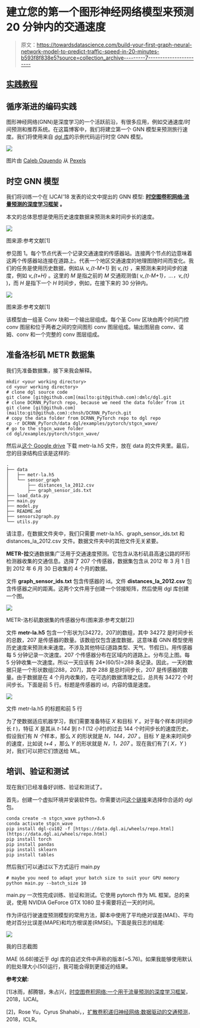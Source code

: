 # 建立您的第一个图形神经网络模型来预测 20 分钟内的交通速度

> 原文：<https://towardsdatascience.com/build-your-first-graph-neural-network-model-to-predict-traffic-speed-in-20-minutes-b593f8f838e5?source=collection_archive---------7----------------------->

## [实践教程](https://towardsdatascience.com/tagged/hands-on-tutorials)

## 循序渐进的编码实践

图形神经网络(GNN)是深度学习的一个活跃前沿，有很多应用，例如交通速度/时间预测和推荐系统。在这篇博客中，我们将建立第一个 GNN 模型来预测旅行速度。我们将使用来自 [dgl 库](https://github.com/dmlc/dgl/tree/master/examples/pytorch/stgcn_wave)的示例代码运行时空 GNN 模型。

![](img/9e3787ab7d55fdb7aedf30466f4e4e96.png)

图片由 [Caleb Oquendo](https://www.pexels.com/@caleboquendo) 从 [Pexels](https://www.pexels.com/photo/cellphone-on-a-stand-with-navigation-map-application-open-7738879/)

## **时空 GNN 模型**

我们将训练一个在 IJCAI'18 发表的论文中提出的 GNN 模型:
[**时空图卷积网络:流量预测的深度学习框架**](https://www.ijcai.org/proceedings/2018/0505.pdf) **。**

本文的总体思想是使用历史速度数据来预测未来时间步长的速度。

![](img/993ba4243064ddfa50a229afc1377fa6.png)

图来源:参考文献[1]

参见图 1。每个节点代表一个记录交通速度的传感器站。连接两个节点的边意味着这两个传感器站连接在道路上。代表一个地区交通速度的地理图随时间而变化。我们的任务是使用历史数据，例如从 *v_{t-M+1}* 到 *v_{t}* ，来预测未来时间步的速度，例如 *v_{t+H}* 。这里的 *M* 是指之前的 *M* 交通观测值( *v_{t-M+1}，…，v_{t}* )，而 *H* 是指下一个 *H* 时间步，例如，在接下来的 30 分钟内。

![](img/642ab5b432a0e75bd3ace5999f93a957.png)

图来源:参考文献[1]

该模型由一组圣 Conv 块和一个输出层组成。每个圣 Conv 区块由两个时间门控 conv 图层和位于两者之间的空间图形 conv 图层组成。输出图层由 conv、诺姆、conv 和一个完整的 conv 图层组成。

## 准备洛杉矶 METR 数据集

我们先准备数据集，接下来我会解释。

```
mkdir <your working directory>
cd <your working directory>
# clone dgl source code
git clone [git@github.com](mailto:git@github.com):dmlc/dgl.git
# clone DCRNN_PyTorch repo, because we need the data folder from it
git clone [git@github.com](mailto:git@github.com):chnsh/DCRNN_PyTorch.git
# copy the data folder from DCRNN_PyTorch repo to dgl repo 
cp -r DCRNN_PyTorch/data dgl/examples/pytorch/stgcn_wave/
# go to the stgcn_wave folder
cd dgl/examples/pytorch/stgcn_wave/
```

然后从[这个 Google drive](https://drive.google.com/open?id=10FOTa6HXPqX8Pf5WRoRwcFnW9BrNZEIX) 下载 metr-la.h5 文件，放在 data 的文件夹里。最后，您的目录结构应该是这样的:

```
.
├── data
│   ├── metr-la.h5
│   └── sensor_graph
│       ├── distances_la_2012.csv
│       ├── graph_sensor_ids.txt
├── load_data.py
├── main.py
├── model.py
├── README.md
├── sensors2graph.py
└── utils.py
```

请注意，在数据文件夹中，我们只需要 metr-la.h5、graph_sensor_ids.txt 和 distances_la_2012.csv 文件。数据文件夹中的其他文件无关紧要。

**METR-拉**交通数据集广泛用于交通速度预测。它包含从洛杉矶县高速公路的环形检测器收集的交通信息。选择了 207 个传感器，数据集包含从 2012 年 3 月 1 日到 2012 年 6 月 30 日收集的 4 个月的数据。

文件 **graph_sensor_ids.txt** 包含传感器的 id。文件 **distances_la_2012.csv** 包含传感器之间的距离。这两个文件用于创建一个邻接矩阵，然后使用 dgl 库创建一个图。

![](img/2f37100859c31c4c5a9ad222f0222ead.png)

METR-洛杉矶数据集的传感器分布(图来源:参考文献[2])

文件 **metr-la.h5** 包含一个形状为[34272，207]的数组，其中 34272 是时间步长的总数，207 是传感器的数量。该数组仅包含速度数据，这意味着 GNN 模型使用历史速度来预测未来速度。不涉及其他特征(道路类型、天气、节假日)。用传感器每 5 分钟记录一次速度。207 个传感器分布在区域内的道路上。分布见上图。每 5 分钟收集一次速度。所以一天应该有 24*(60/5)=288 条记录。因此，一天的数据只是一个形状数组[288，207]，其中 288 是总时间步长，207 是传感器的数量。由于数据是在 4 个月内收集的，在可选的数据清理之后，总共有 34272 个时间步长。下面是前 5 行。标题是传感器的 id，内容的值是速度。

![](img/424b62921372b93a6c1f295594dc55e5.png)

文件 metr-la.h5 的标题和前 5 行

为了使数据适应机器学习，我们需要准备特征 *X* 和目标 *Y* 。对于每个样本(时间步长 *t* )，特征 *X* 是其从 *t-144* 到 *t-1* (12 小时)的过去 144 个时间步长的速度历史。假设我们有 *N 个*样本，那么 *X* 的形状就是 *N，144，207* 。目标 *Y* 是未来时间步的速度，比如说 *t+4* ，那么 *Y* 的形状就是 *N，1，207* 。现在我们有了( *X，Y* )对，我们可以把它们馈送给 ML。

## 培训、验证和测试

现在我们已经准备好训练、验证和测试了。

首先，创建一个虚拟环境并安装软件包。你需要访问[这个链接](https://www.dgl.ai/pages/start.html)来选择你合适的 dgl 包。

```
conda create -n stgcn_wave python=3.6
conda activate stgcn_wave
pip install dgl-cu102 -f [https://data.dgl.ai/wheels/repo.html](https://data.dgl.ai/wheels/repo.html)
pip install torch
pip install pandas
pip install sklearn
pip install tables
```

然后我们可以通过以下方式运行 main.py

```
# maybe you need to adapt your batch size to suit your GPU memory
python main.py --batch_size 10
```

main.py 一次性完成训练、验证和测试。它使用 pytorch 作为 ML 框架。总的来说，使用 NVIDIA GeForce GTX 1080 显卡需要将近一天的时间。

作为评估行驶速度预测模型的常用方法，脚本中使用了平均绝对误差(MAE)、平均绝对百分比误差(MAPE)和均方根误差(RMSE)。下面是我日志的结尾:

![](img/5f61649d5385e380bb7326418a2fa34c.png)

我的日志截图

MAE (6.68)接近于 dgl 库的自述文件中声称的版本(~5.76)。如果我能够使用默认的批处理大小(50)运行，我可能会得到更接近的结果。

**参考文献:**

[1]冰雨，郝腾银，朱占兴，[时空图卷积网络:一个用于流量预测的深度学习框架](https://www.ijcai.org/proceedings/2018/0505.pdf)，2018，IJCAI。

[2]，Rose Yu，Cyrus Shahabi，，[扩散卷积递归神经网络:数据驱动的交通预测](https://arxiv.org/pdf/1707.01926.pdf)，2018，ICLR。